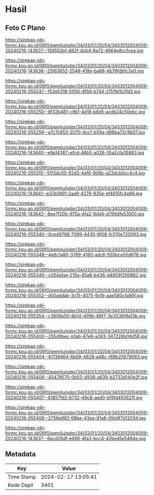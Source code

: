 # Hasil

## Foto C Plano

https://sirekap-obj-formc.kpu.go.id/06f0/pemilu/pdpr/34/03/01/20/04/3403012004009-20240216-143637--158552bf-482f-4cb4-8a72-4964e8ccfcea.jpg

https://sirekap-obj-formc.kpu.go.id/06f0/pemilu/pdpr/34/03/01/20/04/3403012004009-20240216-143638--25f63652-2549-418e-ba88-4b78fdbfc2e0.jpg

https://sirekap-obj-formc.kpu.go.id/06f0/pemilu/pdpr/34/03/01/20/04/3403012004009-20240216-055247--f53e5318-5056-4f59-b744-2151fe1b3fd3.jpg

https://sirekap-obj-formc.kpu.go.id/06f0/pemilu/pdpr/34/03/01/20/04/3403012004009-20240216-055250--8f32b481-c9b1-4d18-b8d5-acdb24c50ebc.jpg

https://sirekap-obj-formc.kpu.go.id/06f0/pemilu/pdpr/34/03/01/20/04/3403012004009-20240216-055259--a7c7c653-2070-4cc1-b59a-d98ba72c9b07.jpg

https://sirekap-obj-formc.kpu.go.id/06f0/pemilu/pdpr/34/03/01/20/04/3403012004009-20240216-143640--e9a14387-efcd-46b5-a028-35a2cfa35863.jpg

https://sirekap-obj-formc.kpu.go.id/06f0/pemilu/pdpr/34/03/01/20/04/3403012004009-20240216-055315--51f3dc00-92d3-4af6-906b-a22dcb0cc4c4.jpg

https://sirekap-obj-formc.kpu.go.id/06f0/pemilu/pdpr/34/03/01/20/04/3403012004009-20240216-143641--e37e0691-2aa9-4278-835e-ef4615fc4e86.jpg

https://sirekap-obj-formc.kpu.go.id/06f0/pemilu/pdpr/34/03/01/20/04/3403012004009-20240216-143642--8ee7f20b-975a-4fa2-8dd4-d799dfe53550.jpg

https://sirekap-obj-formc.kpu.go.id/06f0/pemilu/pdpr/34/03/01/20/04/3403012004009-20240216-055340--0ce49796-7099-4430-9f08-fc510e720093.jpg

https://sirekap-obj-formc.kpu.go.id/06f0/pemilu/pdpr/34/03/01/20/04/3403012004009-20240216-055348--4e6c1a80-3769-4160-adc6-550bce55d678.jpg

https://sirekap-obj-formc.kpu.go.id/06f0/pemilu/pdpr/34/03/01/20/04/3403012004009-20240216-055349--c054afae-215e-45a6-b438-d4859f200862.jpg

https://sirekap-obj-formc.kpu.go.id/06f0/pemilu/pdpr/34/03/01/20/04/3403012004009-20240216-055352--d00addab-3c15-4075-9cfb-aae580cfa66f.jpg

https://sirekap-obj-formc.kpu.go.id/06f0/pemilu/pdpr/34/03/01/20/04/3403012004009-20240216-055354--c3606e50-8b14-499b-88f7-3e3036f9a13b.jpg

https://sirekap-obj-formc.kpu.go.id/06f0/pemilu/pdpr/34/03/01/20/04/3403012004009-20240216-055400--255d9bec-b1ab-47e6-a383-347226b06d58.jpg

https://sirekap-obj-formc.kpu.go.id/06f0/pemilu/pdpr/34/03/01/20/04/3403012004009-20240216-055404--61139464-6b59-4829-a48c-f88b25679083.jpg

https://sirekap-obj-formc.kpu.go.id/06f0/pemilu/pdpr/34/03/01/20/04/3403012004009-20240216-055406--45478570-0b53-4938-a839-b2733d140e2f.jpg

https://sirekap-obj-formc.kpu.go.id/06f0/pemilu/pdpr/34/03/01/20/04/3403012004009-20240216-055407--61857fd2-6732-49c8-aed0-bf9fd455621f.jpg

https://sirekap-obj-formc.kpu.go.id/06f0/pemilu/pdpr/34/03/01/20/04/3403012004009-20240216-055408--2756e992-68be-43ee-91a8-05b9f7d12034.jpg

https://sirekap-obj-formc.kpu.go.id/06f0/pemilu/pdpr/34/03/01/20/04/3403012004009-20240216-143637--6acd26df-e668-4fa3-bcc4-42bed5e5464e.jpg


## Metadata

| Key        | Value               |
| ---------- | ------------------- |
| Time Stamp | 2024-02-17 13:05:41 |
| Kode Dapil | 3401                |



